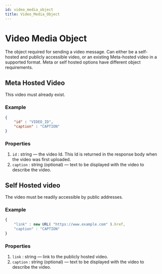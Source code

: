 ```yaml
---
id: video_media_object
title: Video_Media_Object
---
```


# Video Media Object
The object required for sending a video message. Can either be a self-hosted and publicly accessible video, or an existing Meta-hosted video in a supported format. Meta or self hosted options have different object requirements.

## Meta Hosted Video
This video must already exist.

### Example
```json
{
    "id" : "VIDEO_ID",
    "caption" : "CAPTION"
}
```

### Properties
1. `id` : string — the video Id. This Id is returned in the response body when the video was first uploaded.
2. `caption` : string (optional) — text to be displayed with the video to describe the video.

## Self Hosted video
The video must be readily accessible by public addresses.

### Example
```js
{
    "link" : new URL( "https://www.example.com" ).href,
    "caption" : "CAPTION"
}
```

### Properties
1. `link` :  string — link to the publicly hosted video.
2. `caption` : string (optional) — text to be displayed with the video to describe the video.
